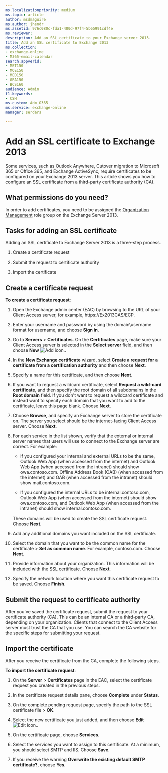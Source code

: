 ```yaml
---
ms.localizationpriority: medium
ms.topic: article
author: msdmaguire
ms.author: jhendr
ms.assetid: 976c080c-fda1-400d-97f4-5b65991cdf4e
ms.reviewer: 
description: Add an SSL certificate to your Exchange server 2013.
title: Add an SSL certificate to Exchange 2013
ms.collection: 
- exchange-online
- M365-email-calendar
search.appverid:
- MET150
- MOE150
- MED150
- GPA150
- BCS160
audience: Admin
f1.keywords:
- CSH
ms.custom: Adm_O365
ms.service: exchange-online
manager: serdars

---
```


# Add an SSL certificate to Exchange 2013

Some services, such as Outlook Anywhere, Cutover migration to Microsoft 365 or Office 365, and Exchange ActiveSync, require certificates to be configured on your Exchange 2013 server. This article shows you how to configure an SSL certificate from a third-party certificate authority (CA).

## What permissions do you need?

In order to add certificates, you need to be assigned the [Organization Management](../../ExchangeServer2013/organization-management-exchange-2013-help.md) role group on the Exchange Server 2013.

## Tasks for adding an SSL certificate

Adding an SSL certificate to Exchange Server 2013 is a three-step process.

1. Create a certificate request

2. Submit the request to certificate authority

3. Import the certificate

## Create a certificate request

**To create a certificate request**:

1. Open the Exchange admin center (EAC) by browsing to the URL of your Client Access server, for example, https://Ex2013CAS/ECP.

2. Enter your username and password by using the domain\username format for username, and choose **Sign in**.

3. Go to **Servers** \> **Certificates**. On the **Certificates** page, make sure your Client Access server is selected in the **Select server** field, and then choose **New** ![Add icon.](media/8ee52980-254b-440b-99a2-18d068de62d3.gif).

4. In the **New Exchange certificate** wizard, select **Create a request for a certificate from a certification authority** and then choose **Next**.

5. Specify a name for this certificate, and then choose **Next**.

6. If you want to request a wildcard certificate, select **Request a wild-card certificate**, and then specify the root domain of all subdomains in the **Root domain** field. If you don't want to request a wildcard certificate and instead want to specify each domain that you want to add to the certificate, leave this page blank. Choose **Next**.

7. Choose **Browse**, and specify an Exchange server to store the certificate on. The server you select should be the internet-facing Client Access server. Choose **Next**.

8. For each service in the list shown, verify that the external or internal server names that users will use to connect to the Exchange server are correct. For example:

   - If you configured your internal and external URLs to be the same, Outlook Web App (when accessed from the internet) and Outlook Web App (when accessed from the intranet) should show owa.contoso.com. Offline Address Book (OAB) (when accessed from the internet) and OAB (when accessed from the intranet) should show mail.contoso.com.

   - If you configured the internal URLs to be internal.contoso.com, Outlook Web App (when accessed from the internet) should show owa.contoso.com, and Outlook Web App (when accessed from the intranet) should show internal.contoso.com.

    These domains will be used to create the SSL certificate request. Choose **Next**.

9. Add any additional domains you want included on the SSL certificate.

10. Select the domain that you want to be the common name for the certificate \> **Set as common name**. For example, contoso.com. Choose **Next**.

11. Provide information about your organization. This information will be included with the SSL certificate. Choose **Next**.

12. Specify the network location where you want this certificate request to be saved. Choose **Finish**.

## Submit the request to certificate authority

After you've saved the certificate request, submit the request to your certificate authority (CA). This can be an internal CA or a third-party CA, depending on your organization. Clients that connect to the Client Access server must trust the CA that you use. You can search the CA website for the specific steps for submitting your request.

## Import the certificate

After you receive the certificate from the CA, complete the following steps.

**To import the certificate request**:

1. On the **Server** \> **Certificates** page in the EAC, select the certificate request you created in the previous steps.

2. In the certificate request details pane, choose **Complete** under **Status**.

3. On the complete pending request page, specify the path to the SSL certificate file \> **OK**.

4. Select the new certificate you just added, and then choose **Edit** ![Edit icon.](media/ebd260e4-3556-4fb0-b0bb-cc489773042c.gif).

5. On the certificate page, choose **Services**.

6. Select the services you want to assign to this certificate. At a minimum, you should select SMTP and IIS. Choose **Save**.

7. If you receive the warning **Overwrite the existing default SMTP certificate?**, choose **Yes**.